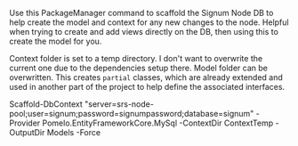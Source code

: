﻿Use this PackageManager command to scaffold the Signum Node DB 
to help create the model and context for any new changes to the node. 
Helpful when trying to create and add views directly on the DB, then using this to create the model for you.

Context folder is set to a temp directory.  I don't want to overwrite the current one due to the dependencies setup there.
Model folder can be overwritten.  This creates `partial` classes, which are already extended and used in another part of the project
to help define the associated interfaces.

Scaffold-DbContext "server=srs-node-pool;user=signum;password=signumpassword;database=signum" -Provider Pomelo.EntityFrameworkCore.MySql -ContextDir ContextTemp -OutputDir Models -Force

